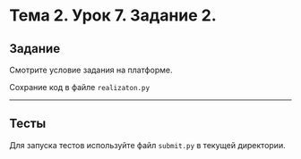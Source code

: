# Тема 2. Урок 7. Задание 2. #

## Задание

Смотрите условие задания на платформе.

Сохрание код в файле `realizaton.py`

---

## Тесты

Для запуска тестов используйте файл `submit.py` в текущей директории.
